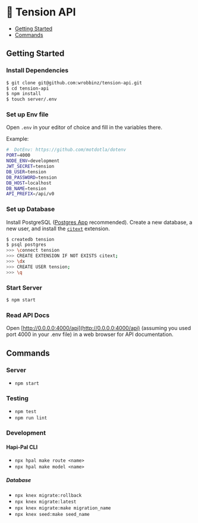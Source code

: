 # 🔩 Tension API

- [Getting Started](#getting-started)
- [Commands](#commands)

## Getting Started

### Install Dependencies

```bash
$ git clone git@github.com:wrobbinz/tension-api.git
$ cd tension-api
$ npm install
$ touch server/.env
```

### Set up Env file

Open `.env` in your editor of choice and fill in the variables there.

Example:

```bash
#  DotEnv: https://github.com/motdotla/dotenv
PORT=4000
NODE_ENV=development
JWT_SECRET=tension
DB_USER=tension
DB_PASSWORD=tension
DB_HOST=localhost
DB_NAME=tension
API_PREFIX=/api/v0
```

### Set up Database

Install PostgreSQL ([Postgres App](https://postgresapp.com/) recommended). Create a new database, a new user, and install the [`citext`](https://nandovieira.com/using-insensitive-case-columns-in-postgresql-with-citext) extension.

```bash
$ createdb tension
$ psql postgres
>>> \connect tension
>>> CREATE EXTENSION IF NOT EXISTS citext;
>>> \dx
>>> CREATE USER tension;
>>> \q
```

### Start Server

```bash
$ npm start
```

### Read API Docs

Open [http://0.0.0.0:4000/api](http://0.0.0.0:4000/api) (assuming you used port 4000 in your .env file) in a web browser for API documentation.

## Commands

### Server

- `npm start`

### Testing

- `npm test`
- `npm run lint`

### Development

#### Hapi-Pal CLI

- `npx hpal make route <name>`
- `npx hpal make model <name>`

##### Database

- `npx knex migrate:rollback`
- `npx knex migrate:latest`
- `npx knex migrate:make migration_name`
- `npx knex seed:make seed_name`
